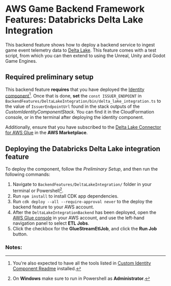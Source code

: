 # AWS Game Backend Framework Features: Databricks Delta Lake Integration

This backend feature shows how to deploy a backend service to ingest game event telemetry data to [Delta Lake](https://docs.databricks.com/en/delta/index.html). This feature comes with a test script, from which you can then extend to using the Unreal, Unity and Godot Game Engines.

## Required preliminary setup

This backend feature **requires** that you have deployed the [Identity component](../../CustomIdentityComponent/README.md)[^1]. Once that is done, **set** the `const ISSUER_ENDPOINT` in `BackendFeatures/DeltaLakeIntegration/bin/delta_lake_integration.ts` to the value of `IssuerEndpointUrl` found in the stack outputs of the _CustomIdentityComponentStack_. You can find it in the CloudFormation console, or in the terminal after deploying the identity component.

Additionally, ensure that you have subscribed to the [Delta Lake Connector for AWS Glue](https://aws.amazon.com/marketplace/pp/prodview-seypofzqhdueq?sr=0-1&ref_=beagle&applicationId=AWSMPContessa) in the **AWS Marketplace**. 

## Deploying the Databricks Delta Lake integration feature

To deploy the component, follow the _Preliminary Setup_, and then run the following commands:

1. Navigate to `BackendFeatures/DeltaLakeIntegration/` folder in your terminal or Powershell[^2].
2. Run `npm install` to install CDK app dependencies.
3. Run `cdk deploy --all --require-approval never` to the deploy the backend feature to your AWS account.
4. After the `DeltaLakeIntegrationBackend` has been deployed, open the [AWS Glue console](https://console.aws.amazon.com/glue/home) in your AWS account, and use the left-hand navigation panel to select **ETL Jobs**.
5. Click the checkbox for the **GlueStreamEtlJob**, and click the **Run Job** button.

### Notes:

[^1]: You're also expected to have all the tools listed in [Custom Identity Component Readme](../../CustomIdentityComponent/README.md#deploy-the-custom-identity-component) installed.
[^2]: On **Windows** make sure to run in Powershell as **Administrator**.